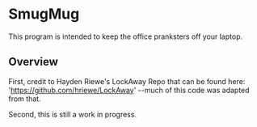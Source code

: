 # SmugMug

This program is intended to keep the office pranksters off your laptop.

## Overview

First, credit to Hayden Riewe's LockAway Repo that can be found here: 'https://github.com/hriewe/LockAway' --much of this code was adapted from that.

Second, this is still a work in progress.
